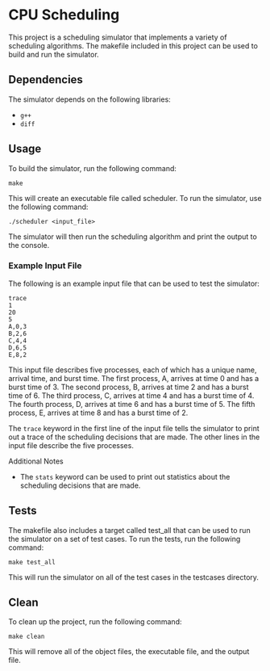 # CPU Scheduling

This project is a scheduling simulator that implements a variety of scheduling algorithms. The makefile included in this project can be used to build and run the simulator.

## Dependencies

The simulator depends on the following libraries:
* `g++`
* `diff`
## Usage

To build the simulator, run the following command:
```
make
```
This will create an executable file called scheduler. To run the simulator, use the following command:
```
./scheduler <input_file>
```
The simulator will then run the scheduling algorithm and print the output to the console.

### Example Input File

The following is an example input file that can be used to test the simulator:
```
trace
1
20
5
A,0,3
B,2,6
C,4,4
D,6,5
E,8,2
```
This input file describes five processes, each of which has a unique name, arrival time, and burst time. The first process, A, arrives at time 0 and has a burst time of 3. The second process, B, arrives at time 2 and has a burst time of 6. The third process, C, arrives at time 4 and has a burst time of 4. The fourth process, D, arrives at time 6 and has a burst time of 5. The fifth process, E, arrives at time 8 and has a burst time of 2.

The ```trace``` keyword in the first line of the input file tells the simulator to print out a trace of the scheduling decisions that are made. The other lines in the input file describe the five processes.

Additional Notes

- The ```stats``` keyword can be used to print out statistics about the scheduling decisions that are made.

## Tests

The makefile also includes a target called test_all that can be used to run the simulator on a set of test cases. To run the tests, run the following command:
```
make test_all
```
This will run the simulator on all of the test cases in the testcases directory.
## Clean

To clean up the project, run the following command:
```
make clean
```
This will remove all of the object files, the executable file, and the output file.
